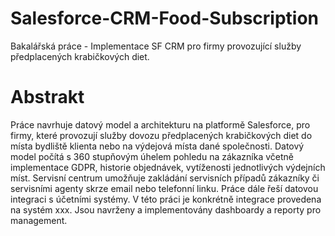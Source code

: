 # Salesforce-CRM-Food-Subscription
Bakalářská práce - Implementace SF CRM pro firmy provozující služby předplacených krabičkových diet.
# Abstrakt
Práce navrhuje datový model a architekturu na platformě Salesforce, pro firmy, které provozují služby dovozu předplacených krabičkových diet do místa bydliště klienta nebo na výdejová místa dané společnosti. Datový model počítá s 360 stupňovým úhelem pohledu na zákazníka včetně implementace GDPR, historie objednávek, vytíženosti jednotlivých výdejních míst. Servisní centrum umožňuje zakládání servisních případů zákazníky či servisními agenty skrze email nebo telefonní linku. Práce dále řeší datovou integraci s účetními systémy. V této práci je konkrétně integrace provedena na systém xxx. Jsou navrženy a implementovány dashboardy a reporty pro management.
